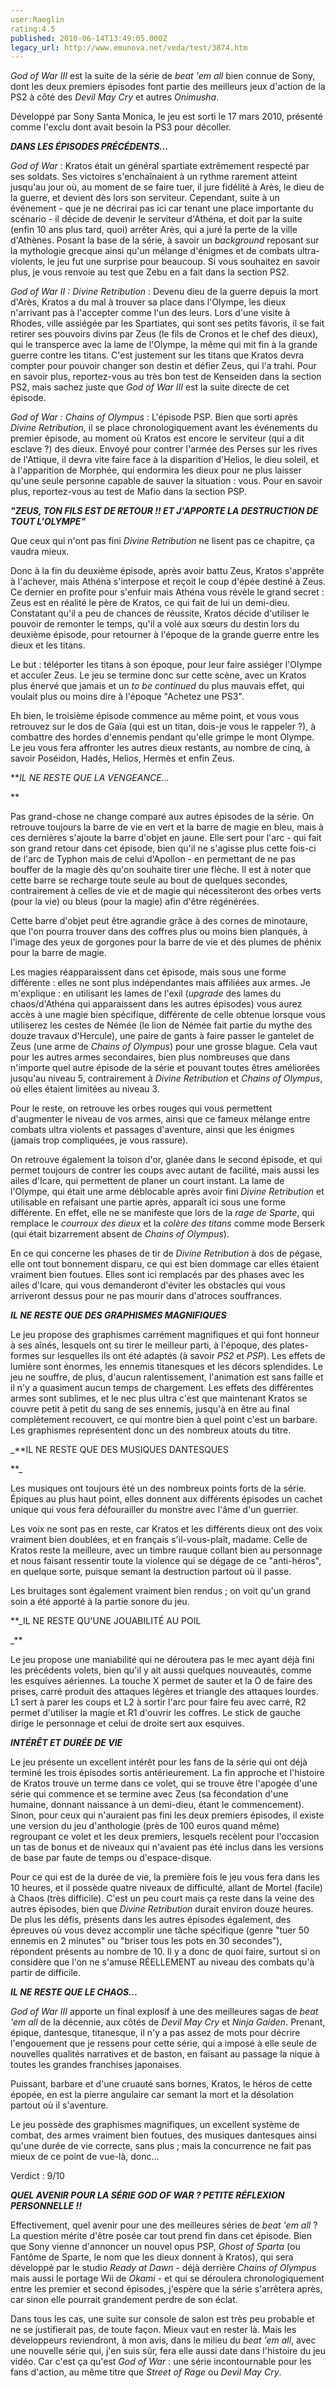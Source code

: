 ```yaml
---
user:Raeglin
rating:4.5
published: 2010-06-14T13:49:05.000Z
legacy_url: http://www.emunova.net/veda/test/3874.htm
---
```

_God of War III_ est la suite de la série de _beat 'em all_ bien connue de Sony, dont les deux premiers épisodes font partie des meilleurs jeux d'action de la PS2 à côté des _Devil May Cry_ et autres _Onimusha_.  

Développé par Sony Santa Monica, le jeu est sorti le 17 mars 2010, présenté comme l'exclu dont avait besoin la PS3 pour décoller.  

  

  

_**DANS LES ÉPISODES PRÉCÉDENTS...**_  

  

_God of War_ : Kratos était un général spartiate extrêmement respecté par ses soldats. Ses victoires s'enchaînaient à un rythme rarement atteint jusqu'au jour où, au moment de se faire tuer, il jure fidélité à Arès, le dieu de la guerre, et devient dès lors son serviteur. Cependant, suite à un événement - que je ne décrirai pas ici car tenant une place importante du scénario - il décide de devenir le serviteur d'Athéna, et doit par la suite (enfin 10 ans plus tard, quoi) arrêter Arès, qui a juré la perte de la ville d'Athènes. Posant la base de la série, à savoir un _background_ reposant sur la mythologie grecque ainsi qu'un mélange d'énigmes et de combats ultra-violents, le jeu fut une surprise pour beaucoup. Si vous souhaitez en savoir plus, je vous renvoie au test que Zebu en a fait dans la section PS2\.  

  

_God of War II : Divine Retribution_ : Devenu dieu de la guerre depuis la mort d'Arès, Kratos a du mal à trouver sa place dans l'Olympe, les dieux n'arrivant pas à l'accepter comme l'un des leurs. Lors d'une visite à Rhodes, ville assiégée par les Spartiates, qui sont ses petits favoris, il se fait retirer ses pouvoirs divins par Zeus (le fils de Cronos et le chef des dieux), qui le transperce avec la lame de l'Olympe, la même qui mit fin à la grande guerre contre les titans. C'est justement sur les titans que Kratos devra compter pour pouvoir changer son destin et défier Zeus, qui l'a trahi. Pour en savoir plus, reportez-vous au très bon test de Kenseiden dans la section PS2, mais sachez juste que _God of War III_ est la suite directe de cet épisode.  

  

_God of War : Chains of Olympus_ : L'épisode PSP. Bien que sorti après _Divine Retribution_, il se place chronologiquement avant les événements du premier épisode, au moment où Kratos est encore le serviteur (qui a dit esclave ?) des dieux. Envoyé pour contrer l'armée des Perses sur les rives de l'Attique, il devra vite faire face à la disparition d'Helios, le dieu soleil, et à l'apparition de Morphée, qui endormira les dieux pour ne plus laisser qu'une seule personne capable de sauver la situation : vous. Pour en savoir plus, reportez-vous au test de Mafio dans la section PSP.  

  

  

**_"ZEUS, TON FILS EST DE RETOUR !! ET J'APPORTE LA DESTRUCTION DE TOUT L'OLYMPE"_**  

  

Que ceux qui n'ont pas fini _Divine Retribution_ ne lisent pas ce chapitre, ça vaudra mieux.  

Donc à la fin du deuxième épisode, après avoir battu Zeus, Kratos s'apprête à l'achever, mais Athéna s'interpose et reçoit le coup d'épée destiné à Zeus. Ce dernier en profite pour s'enfuir mais Athéna vous révèle le grand secret : Zeus est en réalité le père de Kratos, ce qui fait de lui un demi-dieu. Constatant qu'il a peu de chances de réussite, Kratos décide d'utiliser le pouvoir de remonter le temps, qu'il a volé aux sœurs du destin lors du deuxième épisode, pour retourner à l'époque de la grande guerre entre les dieux et les titans.  

Le but : téléporter les titans à son époque, pour leur faire assiéger l'Olympe et acculer Zeus. Le jeu se termine donc sur cette scène, avec un Kratos plus énervé que jamais et un _to be continued_ du plus mauvais effet, qui voulait plus ou moins dire à l'époque "Achetez une PS3".  

Eh bien, le troisième épisode commence au même point, et vous vous retrouvez sur le dos de Gaïa (qui est un titan, dois-je vous le rappeler ?), à combattre des hordes d'ennemis pendant qu'elle grimpe le mont Olympe. Le jeu vous fera affronter les autres dieux restants, au nombre de cinq, à savoir Poséidon, Hadès, Helios, Hermès et enfin Zeus.  

  

  

**_IL NE RESTE QUE LA VENGEANCE..._  

**  

  

Pas grand-chose ne change comparé aux autres épisodes de la série. On retrouve toujours la barre de vie en vert et la barre de magie en bleu, mais à ces dernières s'ajoute la barre d'objet en jaune. Elle sert pour l'arc - qui fait son grand retour dans cet épisode, bien qu'il ne s'agisse plus cette fois-ci de l'arc de Typhon mais de celui d'Apollon - en permettant de ne pas bouffer de la magie dès qu'on souhaite tirer une flèche. Il est à noter que cette barre se recharge toute seule au bout de quelques secondes, contrairement à celles de vie et de magie qui nécessiteront des orbes verts (pour la vie) ou bleus (pour la magie) afin d'être régénérées.  

Cette barre d'objet peut être agrandie grâce à des cornes de minotaure, que l'on pourra trouver dans des coffres plus ou moins bien planqués, à l'image des yeux de gorgones pour la barre de vie et des plumes de phénix pour la barre de magie.  

  

Les magies réapparaissent dans cet épisode, mais sous une forme différente : elles ne sont plus indépendantes mais affiliées aux armes. Je m'explique : en utilisant les lames de l'exil (_upgrade_ des lames du chaos/d'Athéna qui apparaissent dans les autres épisodes) vous aurez accès à une magie bien spécifique, différente de celle obtenue lorsque vous utiliserez les cestes de Némée (le lion de Némée fait partie du mythe des douze travaux d'Hercule), une paire de gants à faire passer le gantelet de Zeus (une arme de _Chains of Olympus_) pour une grosse blague. Cela vaut pour les autres armes secondaires, bien plus nombreuses que dans n'importe quel autre épisode de la série et pouvant toutes êtres améliorées jusqu'au niveau 5, contrairement à _Divine Retribution_ et _Chains of Olympus_, où elles étaient limitées au niveau 3\.  

  

Pour le reste, on retrouve les orbes rouges qui vous permettent d'augmenter le niveau de vos armes, ainsi que ce fameux mélange entre combats ultra violents et passages d'aventure, ainsi que les énigmes (jamais trop compliquées, je vous rassure).  

  

On retrouve également la toison d'or, glanée dans le second épisode, et qui permet toujours de contrer les coups avec autant de facilité, mais aussi les ailes d'Icare, qui permettent de planer un court instant. La lame de l'Olympe, qui était une arme déblocable après avoir fini _Divine Retribution_ et utilisable en refaisant une partie après, apparaît ici sous une forme différente. En effet, elle ne se manifeste que lors de la _rage de Sparte_, qui remplace le _courroux des dieux_ et la _colère des titans_ comme mode Berserk (qui était bizarrement absent de _Chains of Olympus_).  

  

En ce qui concerne les phases de tir de _Divine Retribution_ à dos de pégase, elle ont tout bonnement disparu, ce qui est bien dommage car elles étaient vraiment bien foutues. Elles sont ici remplacés par des phases avec les ailes d'Icare, qui vous demanderont d'éviter les obstacles qui vous arriveront dessus pour ne pas mourir dans d'atroces souffrances.  

   

  

_**IL NE RESTE QUE DES GRAPHISMES MAGNIFIQUES**_  

  

Le jeu propose des graphismes carrément magnifiques et qui font honneur à ses aînés, lesquels ont su tirer le meilleur parti, à l'époque, des plates-formes sur lesquelles ils ont été adaptés (à savoir _PS2_ et _PSP_). Les effets de lumière sont énormes, les ennemis titanesques et les décors splendides. Le jeu ne souffre, de plus, d'aucun ralentissement, l'animation est sans faille et il n'y a quasiment aucun temps de chargement. Les effets des différentes armes sont sublimes, et le nec plus ultra c'est que maintenant Kratos se couvre petit à petit du sang de ses ennemis, jusqu'à en être au final complètement recouvert, ce qui montre bien à quel point c'est un barbare. Les graphismes représentent donc un des nombreux atouts du titre.  

  

  

_**IL NE RESTE QUE DES MUSIQUES DANTESQUES  

**_  

  

Les musiques ont toujours été un des nombreux points forts de la série. Épiques au plus haut point, elles donnent aux différents épisodes un cachet unique qui vous fera défourailler du monstre avec l'âme d'un guerrier.  

Les voix ne sont pas en reste, car Kratos et les différents dieux ont des voix vraiment bien doublées, et en français s'il-vous-plaît, madame. Celle de Kratos reste la meilleure, avec un timbre rauque collant bien au personnage et nous faisant ressentir toute la violence qui se dégage de ce "anti-héros", en quelque sorte, puisque semant la destruction partout où il passe.  

Les bruitages sont également vraiment bien rendus ; on voit qu'un grand soin a été apporté à la partie sonore du jeu.  

  

  

**_IL NE RESTE QU'UNE JOUABILITÉ AU POIL  

_**  

  

Le jeu propose une maniabilité qui ne déroutera pas le mec ayant déjà fini les précédents volets, bien qu'il y ait aussi quelques nouveautés, comme les esquives aériennes. La touche X permet de sauter et la O de faire des prises, carré produit des attaques légères et triangle des attaques lourdes. L1 sert à parer les coups et L2 à sortir l'arc pour faire feu avec carré, R2 permet d'utiliser la magie et R1 d'ouvrir les coffres. Le stick de gauche dirige le personnage et celui de droite sert aux esquives.  

  

  

**_INTÉRÊT ET DURÉE DE VIE_**  

  

Le jeu présente un excellent intérêt pour les fans de la série qui ont déjà terminé les trois épisodes sortis antérieurement. La fin approche et l'histoire de Kratos trouve un terme dans ce volet, qui se trouve être l'apogée d'une série qui commence et se termine avec Zeus (sa fécondation d'une humaine, donnant naissance à un demi-dieu, étant le commencement). Sinon, pour ceux qui n'auraient pas fini les deux premiers épisodes, il existe une version du jeu d'anthologie (près de 100 euros quand même) regroupant ce volet et les deux premiers, lesquels recèlent pour l'occasion un tas de bonus et de niveaux qui n'avaient pas été inclus dans les versions de base par faute de temps ou d'espace-disque.  

  

Pour ce qui est de la durée de vie, la première fois le jeu vous fera dans les 10 heures, et il possède quatre niveaux de difficulté, allant de Mortel (facile) à Chaos (très difficile). C'est un peu court mais ça reste dans la veine des autres épisodes, bien que _Divine Retribution_ durait environ douze heures. De plus les défis, présents dans les autres épisodes également, des épreuves où vous devez accomplir une tâche spécifique (genre "tuer 50 ennemis en 2 minutes" ou "briser tous les pots en 30 secondes"), répondent présents au nombre de 10\. Il y a donc de quoi faire, surtout si on considère que l'on ne s'amuse RÉELLEMENT au niveau des combats qu'à partir de difficile.  

  

**_IL NE RESTE QUE LE CHAOS..._**  

  

_God of War III_ apporte un final explosif à une des meilleures sagas de _beat 'em all_ de la décennie, aux côtés de _Devil May Cry_ et _Ninja Gaiden_. Prenant, épique, dantesque, titanesque, il n'y a pas assez de mots pour décrire l'engouement que je ressens pour cette série, qui a imposé à elle seule de nouvelles qualités narratives et de baston, en faisant au passage la nique à toutes les grandes franchises japonaises.  

Puissant, barbare et d'une cruauté sans bornes, Kratos, le héros de cette épopée, en est la pierre angulaire car semant la mort et la désolation partout où il s'aventure.  

Le jeu possède des graphismes magnifiques, un excellent système de combat, des armes vraiment bien foutues, des musiques dantesques ainsi qu'une durée de vie correcte, sans plus ; mais la concurrence ne fait pas mieux de ce point de vue-là, donc...  

  

Verdict : 9/10  

  

  

**_QUEL AVENIR POUR LA SÉRIE GOD OF WAR ? PETITE RÉFLEXION PERSONNELLE !!_**  

  

Effectivement, quel avenir pour une des meilleures séries de _beat 'em all_ ? La question mérite d'être posée car tout prend fin dans cet épisode. Bien que Sony vienne d'annoncer un nouvel opus PSP, _Ghost of Sparta_ (ou Fantôme de Sparte, le nom que les dieux donnent à Kratos), qui sera développé par le studio _Ready at Dawn_ - déjà derrière _Chains of Olympus_ mais aussi le portage Wii de _Okami_ - et qui se déroulera chronologiquement entre les premier et second épisodes, j'espère que la série s'arrêtera après, car sinon elle pourrait grandement perdre de son éclat.  

Dans tous les cas, une suite sur console de salon est très peu probable et ne se justifierait pas, de toute façon. Mieux vaut en rester là. Mais les développeurs reviendront, à mon avis, dans le milieu du _beat 'em all_, avec une nouvelle série qui, j'en suis sûr, fera elle aussi date dans l'histoire du jeu vidéo. Car c'est ça qu'est _God of War_ : une série incontournable pour les fans d'action, au même titre que _Street of Rage_ ou _Devil May Cry_.